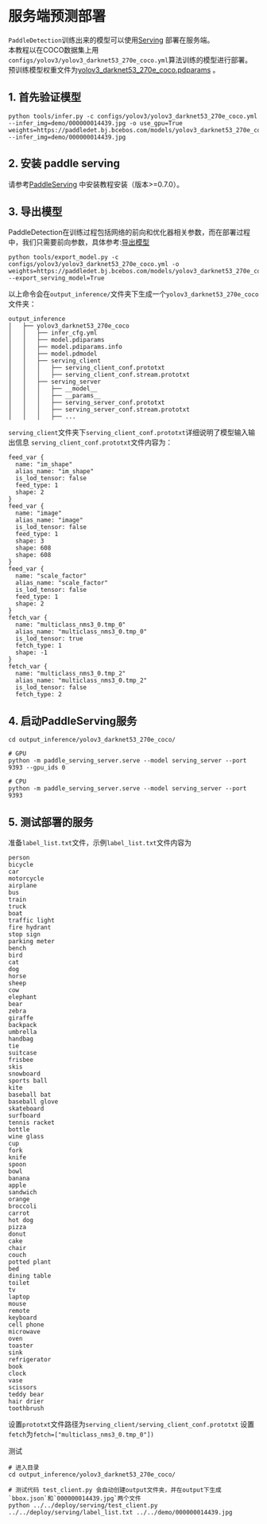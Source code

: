 # 服务端预测部署

`PaddleDetection`训练出来的模型可以使用[Serving](https://github.com/PaddlePaddle/Serving) 部署在服务端。  
本教程以在COCO数据集上用`configs/yolov3/yolov3_darknet53_270e_coco.yml`算法训练的模型进行部署。  
预训练模型权重文件为[yolov3_darknet53_270e_coco.pdparams](https://paddledet.bj.bcebos.com/models/yolov3_darknet53_270e_coco.pdparams) 。

## 1. 首先验证模型
```
python tools/infer.py -c configs/yolov3/yolov3_darknet53_270e_coco.yml --infer_img=demo/000000014439.jpg -o use_gpu=True weights=https://paddledet.bj.bcebos.com/models/yolov3_darknet53_270e_coco.pdparams --infer_img=demo/000000014439.jpg
```

## 2. 安装 paddle serving
请参考[PaddleServing](https://github.com/PaddlePaddle/Serving/tree/v0.7.0) 中安装教程安装（版本>=0.7.0）。

## 3. 导出模型
PaddleDetection在训练过程包括网络的前向和优化器相关参数，而在部署过程中，我们只需要前向参数，具体参考:[导出模型](https://github.com/PaddlePaddle/PaddleDetection/blob/develop/deploy/EXPORT_MODEL.md)

```
python tools/export_model.py -c configs/yolov3/yolov3_darknet53_270e_coco.yml -o weights=https://paddledet.bj.bcebos.com/models/yolov3_darknet53_270e_coco.pdparams --export_serving_model=True
```

以上命令会在`output_inference/`文件夹下生成一个`yolov3_darknet53_270e_coco`文件夹：
```
output_inference
│   ├── yolov3_darknet53_270e_coco
│   │   ├── infer_cfg.yml
│   │   ├── model.pdiparams
│   │   ├── model.pdiparams.info
│   │   ├── model.pdmodel
│   │   ├── serving_client
│   │   │   ├── serving_client_conf.prototxt
│   │   │   ├── serving_client_conf.stream.prototxt
│   │   ├── serving_server
│   │   │   ├── __model__
│   │   │   ├── __params__
│   │   │   ├── serving_server_conf.prototxt
│   │   │   ├── serving_server_conf.stream.prototxt
│   │   │   ├── ...
```

`serving_client`文件夹下`serving_client_conf.prototxt`详细说明了模型输入输出信息
`serving_client_conf.prototxt`文件内容为：
```
feed_var {
  name: "im_shape"
  alias_name: "im_shape"
  is_lod_tensor: false
  feed_type: 1
  shape: 2
}
feed_var {
  name: "image"
  alias_name: "image"
  is_lod_tensor: false
  feed_type: 1
  shape: 3
  shape: 608
  shape: 608
}
feed_var {
  name: "scale_factor"
  alias_name: "scale_factor"
  is_lod_tensor: false
  feed_type: 1
  shape: 2
}
fetch_var {
  name: "multiclass_nms3_0.tmp_0"
  alias_name: "multiclass_nms3_0.tmp_0"
  is_lod_tensor: true
  fetch_type: 1
  shape: -1
}
fetch_var {
  name: "multiclass_nms3_0.tmp_2"
  alias_name: "multiclass_nms3_0.tmp_2"
  is_lod_tensor: false
  fetch_type: 2
```

## 4. 启动PaddleServing服务

```
cd output_inference/yolov3_darknet53_270e_coco/

# GPU
python -m paddle_serving_server.serve --model serving_server --port 9393 --gpu_ids 0

# CPU
python -m paddle_serving_server.serve --model serving_server --port 9393
```

## 5. 测试部署的服务
准备`label_list.txt`文件，示例`label_list.txt`文件内容为
```
person
bicycle
car
motorcycle
airplane
bus
train
truck
boat
traffic light
fire hydrant
stop sign
parking meter
bench
bird
cat
dog
horse
sheep
cow
elephant
bear
zebra
giraffe
backpack
umbrella
handbag
tie
suitcase
frisbee
skis
snowboard
sports ball
kite
baseball bat
baseball glove
skateboard
surfboard
tennis racket
bottle
wine glass
cup
fork
knife
spoon
bowl
banana
apple
sandwich
orange
broccoli
carrot
hot dog
pizza
donut
cake
chair
couch
potted plant
bed
dining table
toilet
tv
laptop
mouse
remote
keyboard
cell phone
microwave
oven
toaster
sink
refrigerator
book
clock
vase
scissors
teddy bear
hair drier
toothbrush
```

设置`prototxt`文件路径为`serving_client/serving_client_conf.prototxt`
设置`fetch`为`fetch=["multiclass_nms3_0.tmp_0"])`

测试
```
# 进入目录
cd output_inference/yolov3_darknet53_270e_coco/

# 测试代码 test_client.py 会自动创建output文件夹，并在output下生成`bbox.json`和`000000014439.jpg`两个文件
python ../../deploy/serving/test_client.py ../../deploy/serving/label_list.txt ../../demo/000000014439.jpg
```
